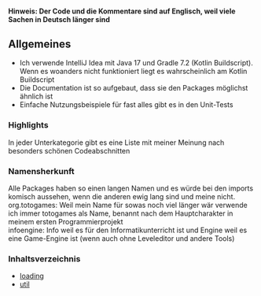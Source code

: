 #### Hinweis: Der Code und die Kommentare sind auf Englisch, weil viele Sachen in Deutsch länger sind

## Allgemeines
- Ich verwende IntelliJ Idea mit Java 17 und Gradle 7.2 (Kotlin Buildscript). Wenn es woanders nicht funktioniert liegt es wahrscheinlich am Kotlin Buildscript
- Die Documentation ist so aufgebaut, dass sie den Packages möglichst ähnlich ist
- Einfache Nutzungsbeispiele für fast alles gibt es in den Unit-Tests

### Highlights
In jeder Unterkategorie gibt es eine Liste mit meiner Meinung nach besonders schönen Codeabschnitten

### Namensherkunft
Alle Packages haben so einen langen Namen und es würde bei den imports komisch aussehen, wenn die anderen ewig lang sind und meine nicht.\
org.totogames: Weil mein Name für sowas noch viel länger wär verwende ich immer totogames als Name, benannt nach dem Hauptcharakter in meinem ersten Programmierprojekt\
infoengine: Info weil es für den Informatikunterricht ist und Engine weil es eine Game-Engine ist (wenn auch ohne Leveleditor und andere Tools)

### Inhaltsverzeichnis
- [loading](loading.md)
- [util](util.md)